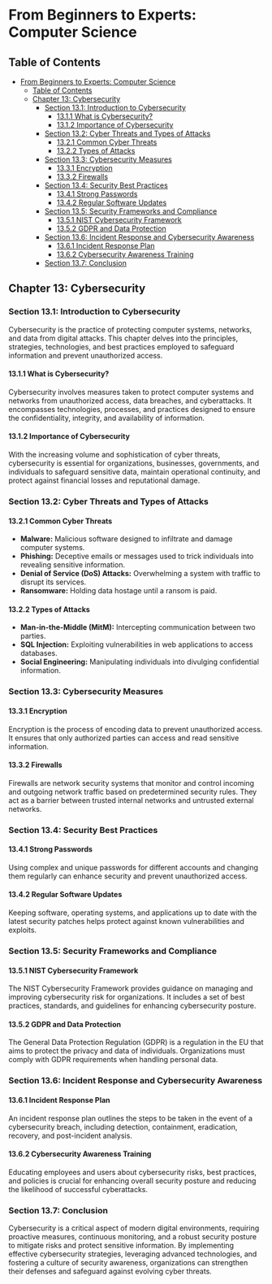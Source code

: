 # From Beginners to Experts: Computer Science
## Table of Contents
- [From Beginners to Experts: Computer Science](#from-beginners-to-experts-computer-science)
  - [Table of Contents](#table-of-contents)
  - [Chapter 13: Cybersecurity](#chapter-13-cybersecurity)
    - [Section 13.1: Introduction to Cybersecurity](#section-131-introduction-to-cybersecurity)
      - [13.1.1 What is Cybersecurity?](#1311-what-is-cybersecurity)
      - [13.1.2 Importance of Cybersecurity](#1312-importance-of-cybersecurity)
    - [Section 13.2: Cyber Threats and Types of Attacks](#section-132-cyber-threats-and-types-of-attacks)
      - [13.2.1 Common Cyber Threats](#1321-common-cyber-threats)
      - [13.2.2 Types of Attacks](#1322-types-of-attacks)
    - [Section 13.3: Cybersecurity Measures](#section-133-cybersecurity-measures)
      - [13.3.1 Encryption](#1331-encryption)
      - [13.3.2 Firewalls](#1332-firewalls)
    - [Section 13.4: Security Best Practices](#section-134-security-best-practices)
      - [13.4.1 Strong Passwords](#1341-strong-passwords)
      - [13.4.2 Regular Software Updates](#1342-regular-software-updates)
    - [Section 13.5: Security Frameworks and Compliance](#section-135-security-frameworks-and-compliance)
      - [13.5.1 NIST Cybersecurity Framework](#1351-nist-cybersecurity-framework)
      - [13.5.2 GDPR and Data Protection](#1352-gdpr-and-data-protection)
    - [Section 13.6: Incident Response and Cybersecurity Awareness](#section-136-incident-response-and-cybersecurity-awareness)
      - [13.6.1 Incident Response Plan](#1361-incident-response-plan)
      - [13.6.2 Cybersecurity Awareness Training](#1362-cybersecurity-awareness-training)
    - [Section 13.7: Conclusion](#section-137-conclusion)

## Chapter 13: Cybersecurity

### Section 13.1: Introduction to Cybersecurity

Cybersecurity is the practice of protecting computer systems, networks, and data from digital attacks. This chapter delves into the principles, strategies, technologies, and best practices employed to safeguard information and prevent unauthorized access.

#### 13.1.1 What is Cybersecurity?

Cybersecurity involves measures taken to protect computer systems and networks from unauthorized access, data breaches, and cyberattacks. It encompasses technologies, processes, and practices designed to ensure the confidentiality, integrity, and availability of information.

#### 13.1.2 Importance of Cybersecurity

With the increasing volume and sophistication of cyber threats, cybersecurity is essential for organizations, businesses, governments, and individuals to safeguard sensitive data, maintain operational continuity, and protect against financial losses and reputational damage.

### Section 13.2: Cyber Threats and Types of Attacks

#### 13.2.1 Common Cyber Threats

- **Malware:** Malicious software designed to infiltrate and damage computer systems.
- **Phishing:** Deceptive emails or messages used to trick individuals into revealing sensitive information.
- **Denial of Service (DoS) Attacks:** Overwhelming a system with traffic to disrupt its services.
- **Ransomware:** Holding data hostage until a ransom is paid.

#### 13.2.2 Types of Attacks

- **Man-in-the-Middle (MitM):** Intercepting communication between two parties.
- **SQL Injection:** Exploiting vulnerabilities in web applications to access databases.
- **Social Engineering:** Manipulating individuals into divulging confidential information.

### Section 13.3: Cybersecurity Measures

#### 13.3.1 Encryption

Encryption is the process of encoding data to prevent unauthorized access. It ensures that only authorized parties can access and read sensitive information.

#### 13.3.2 Firewalls

Firewalls are network security systems that monitor and control incoming and outgoing network traffic based on predetermined security rules. They act as a barrier between trusted internal networks and untrusted external networks.

### Section 13.4: Security Best Practices

#### 13.4.1 Strong Passwords

Using complex and unique passwords for different accounts and changing them regularly can enhance security and prevent unauthorized access.

#### 13.4.2 Regular Software Updates

Keeping software, operating systems, and applications up to date with the latest security patches helps protect against known vulnerabilities and exploits.

### Section 13.5: Security Frameworks and Compliance

#### 13.5.1 NIST Cybersecurity Framework

The NIST Cybersecurity Framework provides guidance on managing and improving cybersecurity risk for organizations. It includes a set of best practices, standards, and guidelines for enhancing cybersecurity posture.

#### 13.5.2 GDPR and Data Protection

The General Data Protection Regulation (GDPR) is a regulation in the EU that aims to protect the privacy and data of individuals. Organizations must comply with GDPR requirements when handling personal data.

### Section 13.6: Incident Response and Cybersecurity Awareness

#### 13.6.1 Incident Response Plan

An incident response plan outlines the steps to be taken in the event of a cybersecurity breach, including detection, containment, eradication, recovery, and post-incident analysis.

#### 13.6.2 Cybersecurity Awareness Training

Educating employees and users about cybersecurity risks, best practices, and policies is crucial for enhancing overall security posture and reducing the likelihood of successful cyberattacks.

### Section 13.7: Conclusion

Cybersecurity is a critical aspect of modern digital environments, requiring proactive measures, continuous monitoring, and a robust security posture to mitigate risks and protect sensitive information. By implementing effective cybersecurity strategies, leveraging advanced technologies, and fostering a culture of security awareness, organizations can strengthen their defenses and safeguard against evolving cyber threats.